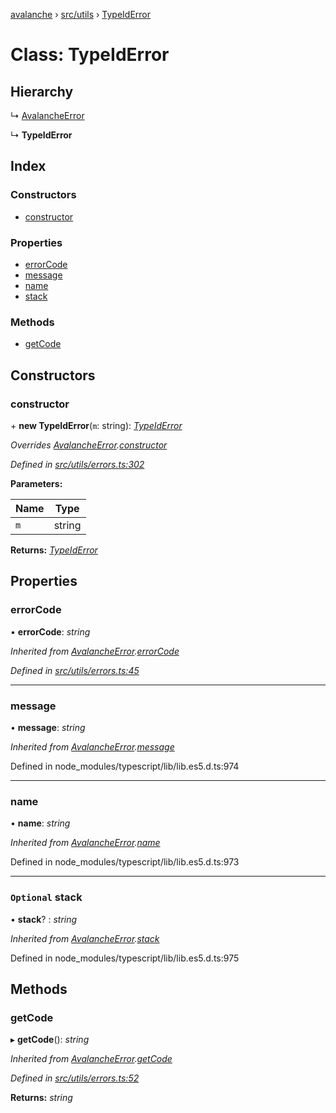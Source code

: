 [avalanche](../README.md) › [src/utils](../modules/src_utils.md) › [TypeIdError](src_utils.typeiderror.md)

# Class: TypeIdError

## Hierarchy

  ↳ [AvalancheError](src_utils.avalancheerror.md)

  ↳ **TypeIdError**

## Index

### Constructors

* [constructor](src_utils.typeiderror.md#constructor)

### Properties

* [errorCode](src_utils.typeiderror.md#errorcode)
* [message](src_utils.typeiderror.md#message)
* [name](src_utils.typeiderror.md#name)
* [stack](src_utils.typeiderror.md#optional-stack)

### Methods

* [getCode](src_utils.typeiderror.md#getcode)

## Constructors

###  constructor

\+ **new TypeIdError**(`m`: string): *[TypeIdError](src_utils.typeiderror.md)*

*Overrides [AvalancheError](src_utils.avalancheerror.md).[constructor](src_utils.avalancheerror.md#constructor)*

*Defined in [src/utils/errors.ts:302](https://github.com/ava-labs/avalanchejs/blob/82de5d8/src/utils/errors.ts#L302)*

**Parameters:**

Name | Type |
------ | ------ |
`m` | string |

**Returns:** *[TypeIdError](src_utils.typeiderror.md)*

## Properties

###  errorCode

• **errorCode**: *string*

*Inherited from [AvalancheError](src_utils.avalancheerror.md).[errorCode](src_utils.avalancheerror.md#errorcode)*

*Defined in [src/utils/errors.ts:45](https://github.com/ava-labs/avalanchejs/blob/82de5d8/src/utils/errors.ts#L45)*

___

###  message

• **message**: *string*

*Inherited from [AvalancheError](src_utils.avalancheerror.md).[message](src_utils.avalancheerror.md#message)*

Defined in node_modules/typescript/lib/lib.es5.d.ts:974

___

###  name

• **name**: *string*

*Inherited from [AvalancheError](src_utils.avalancheerror.md).[name](src_utils.avalancheerror.md#name)*

Defined in node_modules/typescript/lib/lib.es5.d.ts:973

___

### `Optional` stack

• **stack**? : *string*

*Inherited from [AvalancheError](src_utils.avalancheerror.md).[stack](src_utils.avalancheerror.md#optional-stack)*

Defined in node_modules/typescript/lib/lib.es5.d.ts:975

## Methods

###  getCode

▸ **getCode**(): *string*

*Inherited from [AvalancheError](src_utils.avalancheerror.md).[getCode](src_utils.avalancheerror.md#getcode)*

*Defined in [src/utils/errors.ts:52](https://github.com/ava-labs/avalanchejs/blob/82de5d8/src/utils/errors.ts#L52)*

**Returns:** *string*
